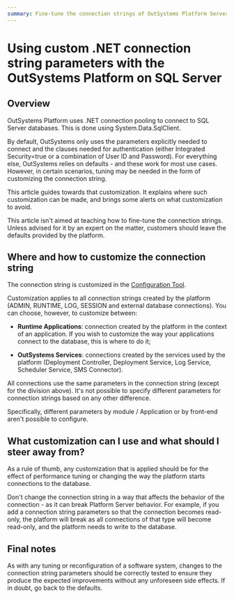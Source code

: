 ```yaml
---
summary: Fine-tune the connection strings of OutSystems Platform Server to it's database.
---
```


# Using custom .NET connection string parameters with the OutSystems Platform on SQL Server

## Overview

OutSystems Platform uses .NET connection pooling to connect to SQL Server databases. This is done using System.Data.SqlClient.

By default, OutSystems only uses the parameters explicitly needed to connect and the clauses needed for authentication (either Integrated Security=true or a combination of User ID and Password). For everything else, OutSystems relies on defaults - and these work for most use cases. However, in certain scenarios, tuning may be needed in the form of customizing the connection string.

This article guides towards that customization. It explains where such customization can be made, and brings some alerts on what customization to avoid.

This article isn't aimed at teaching how to fine-tune the connection strings. Unless advised for it by an expert on the matter, customers should leave the defaults provided by the platform.

## Where and how to customize the connection string

The connection string is customized in the [Configuration Tool](tabs/platform-sqlserver.md).

Customization applies to all connection strings created by the platform (ADMIN, RUNTIME, LOG, SESSION and external database connections). You can choose, however, to customize between:

* **Runtime Applications**: connection created by the platform in the context of an application. If you wish to customize the way your applications connect to the database, this is where to do it;

* **OutSystems Services**: connections created by the services used by the platform (Deployment Controller, Deployment Service, Log Service, Scheduler Service, SMS Connector).

All connections use the same parameters in the connection string (except for the division above). It's not possible to specify different parameters for connection strings based on any other difference.

Specifically, different parameters by module / Application or by front-end aren't possible to configure.

## What customization can I use and what should I steer away from?

As a rule of thumb, any customization that is applied should be for the effect of performance tuning or changing the way the platform starts connections to the database.

Don't change the connection string in a way that affects the behavior of the connection - as it can break Platform Server behavior. For example, if you add a connection string parameters so that the connection becomes read-only, the platform will break as all connections of that type will become read-only, and the platform needs to write to the database.

## Final notes

As with any tuning or reconfiguration of a software system, changes to the connection string parameters should be correctly tested to ensure they produce the expected improvements without any unforeseen side effects. If in doubt, go back to the defaults.


